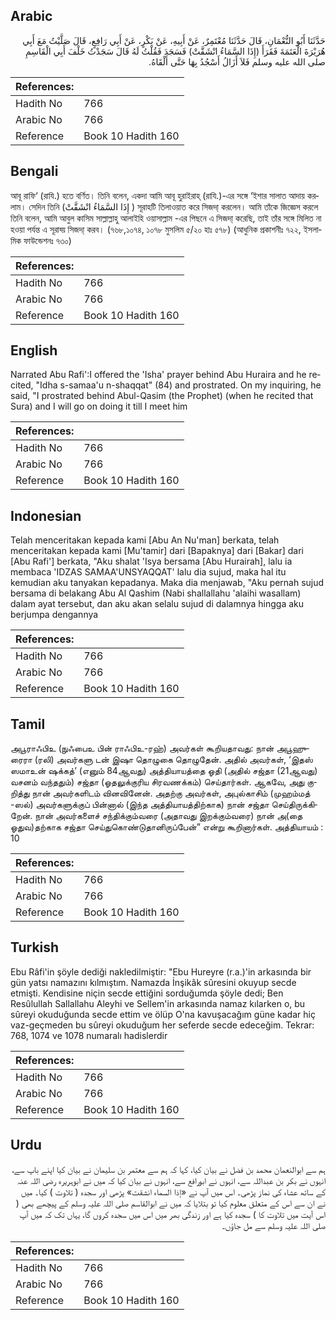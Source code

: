 ## Arabic


<div dir="rtl" lang="ar" style={{fontSize:'larger',backgroundColor:'#f8f9fa',padding:20}}>
حَدَّثَنَا أَبُو النُّعْمَانِ، قَالَ حَدَّثَنَا مُعْتَمِرٌ، عَنْ أَبِيهِ، عَنْ بَكْرٍ، عَنْ أَبِي رَافِعٍ، قَالَ صَلَّيْتُ مَعَ أَبِي هُرَيْرَةَ الْعَتَمَةَ فَقَرَأَ ‏(‏إِذَا السَّمَاءُ انْشَقَّتْ‏)‏ فَسَجَدَ فَقُلْتُ لَهُ قَالَ سَجَدْتُ خَلْفَ أَبِي الْقَاسِمِ صلى الله عليه وسلم فَلاَ أَزَالُ أَسْجُدُ بِهَا حَتَّى أَلْقَاهُ‏.‏
</div>
<div style={{backgroundColor:'#f8f9fa',padding:20, marginBottom: 10}}><table> <thead> <tr> <th>References:</th> <th></th> </tr> </thead> <tbody><tr><td>Hadith No</td><td>766</td></tr><tr><td>Arabic No</td><td>766</td></tr><tr><td>Reference</td><td>Book 10 Hadith 160</td></tr></tbody></table></div>

## Bengali


<div dir="ltr" lang="bn" style={{fontSize:'larger',backgroundColor:'#f8f9fa',padding:20}}>
আবূ রাফি‘ (রাযি.) হতে বর্ণিত। তিনি বলেন, একদা আমি আবূ হুরাইরাহ্ (রাযি.)-এর সঙ্গে ‘ইশার সালাত আদায় করলাম। সেদিন তিনি (إِذَا السَّمَاءُ انْشَقَّتْ ) সূরাহটি তিলাওয়াত করে সিজদা্ করলেন। আমি তাঁকে জিজ্ঞেস করলে তিনি বলেন, আমি আবুল কাসিম সাল্লাল্লাহু আলাইহি ওয়াসাল্লাম -এর পিছনে এ সিজদা্ করেছি, তাই তাঁর সঙ্গে মিলিত না হওয়া পর্যন্ত এ সূরাহ্য় সিজদা্ করব। (৭৬৮,১০৭৪, ১০৭৮ মুসলিম ৫/২০ হাঃ ৫৭৮) (আধুনিক প্রকাশনীঃ ৭২২, ইসলামিক ফাউন্ডেশনঃ ৭৩০)
</div>
<div style={{backgroundColor:'#f8f9fa',padding:20, marginBottom: 10}}><table> <thead> <tr> <th>References:</th> <th></th> </tr> </thead> <tbody><tr><td>Hadith No</td><td>766</td></tr><tr><td>Arabic No</td><td>766</td></tr><tr><td>Reference</td><td>Book 10 Hadith 160</td></tr></tbody></table></div>

## English


<div dir="ltr" lang="en" style={{fontSize:'larger',backgroundColor:'#f8f9fa',padding:20}}>
Narrated Abu Rafi':I offered the 'Isha' prayer behind Abu Huraira and he recited, "Idha s-samaa'u n-shaqqat" (84) and prostrated. On my inquiring, he said, "I prostrated behind Abul-Qasim (the Prophet) (when he recited that Sura) and I will go on doing it till I meet him
</div>
<div style={{backgroundColor:'#f8f9fa',padding:20, marginBottom: 10}}><table> <thead> <tr> <th>References:</th> <th></th> </tr> </thead> <tbody><tr><td>Hadith No</td><td>766</td></tr><tr><td>Arabic No</td><td>766</td></tr><tr><td>Reference</td><td>Book 10 Hadith 160</td></tr></tbody></table></div>

## Indonesian


<div dir="ltr" lang="id" style={{fontSize:'larger',backgroundColor:'#f8f9fa',padding:20}}>
Telah menceritakan kepada kami [Abu An Nu'man] berkata, telah menceritakan kepada kami [Mu'tamir] dari [Bapaknya] dari [Bakar] dari [Abu Rafi'] berkata, "Aku shalat 'Isya bersama [Abu Hurairah], lalu ia membaca 'IDZAS SAMAA'UNSYAQQAT' lalu dia sujud, maka hal itu kemudian aku tanyakan kepadanya. Maka dia menjawab, "Aku pernah sujud bersama di belakang Abu Al Qashim (Nabi shallallahu 'alaihi wasallam) dalam ayat tersebut, dan aku akan selalu sujud di dalamnya hingga aku berjumpa dengannya
</div>
<div style={{backgroundColor:'#f8f9fa',padding:20, marginBottom: 10}}><table> <thead> <tr> <th>References:</th> <th></th> </tr> </thead> <tbody><tr><td>Hadith No</td><td>766</td></tr><tr><td>Arabic No</td><td>766</td></tr><tr><td>Reference</td><td>Book 10 Hadith 160</td></tr></tbody></table></div>

## Tamil


<div dir="ltr" lang="ta" style={{fontSize:'larger',backgroundColor:'#f8f9fa',padding:20}}>
அபூராஃபிஉ (நுஃபைஉ பின் ராஃபிஉ-ரஹ்) அவர்கள் கூறியதாவது: நான் அபூஹுரைரா (ரலி) அவர்களு டன் இஷா தொழுகை தொழுதேன். அதில் அவர்கள், ‘இதஸ் ஸமாஉன் ஷக்கத்’ (எனும் 84ஆவது) அத்தியாயத்தை ஓதி (அதில் சஜ்தா (21ஆவது) வசனம் வந்ததும்) சஜ்தா (ஓதலுக்குரிய சிரவணக்கம்) செய்தார்கள். ஆகவே, அது குறித்து நான் அவர்களிடம் வினவினேன். அதற்கு அவர்கள், அபுல்காசிம் (முஹம்மத் -ஸல்) அவர்களுக்குப் பின்னால் (இந்த அத்தியாயத்திற்காக) நான் சஜ்தா செய்திருக்கிறேன். நான் அவர்களைச் சந்திக்கும்வரை (அதாவது இறக்கும்வரை) நான் அ(தை ஓதுவ)தற்காக சஜ்தா செய்துகொண்டுதானிருப்பேன்” என்று கூறினார்கள். அத்தியாயம் : 10
</div>
<div style={{backgroundColor:'#f8f9fa',padding:20, marginBottom: 10}}><table> <thead> <tr> <th>References:</th> <th></th> </tr> </thead> <tbody><tr><td>Hadith No</td><td>766</td></tr><tr><td>Arabic No</td><td>766</td></tr><tr><td>Reference</td><td>Book 10 Hadith 160</td></tr></tbody></table></div>

## Turkish


<div dir="ltr" lang="tr" style={{fontSize:'larger',backgroundColor:'#f8f9fa',padding:20}}>
Ebu Râfi'in şöyle dediği nakledilmiştir: "Ebu Hureyre (r.a.)'in arkasında bir gün yatsı namazını kılmıştım. Namazda İnşikâk sûresini okuyup secde etmişti. Kendisine niçin secde ettiğini sorduğumda şöyle dedi; Ben Resûlullah Sallallahu Aleyhi ve Sellem'in arkasında namaz kılarken o, bu sûreyi okuduğunda secde ettim ve ölüp O'na kavuşacağım güne kadar hiç vaz-geçmeden bu sûreyi okuduğum her seferde secde edeceğim. Tekrar: 768, 1074 ve 1078 numaralı hadislerdir
</div>
<div style={{backgroundColor:'#f8f9fa',padding:20, marginBottom: 10}}><table> <thead> <tr> <th>References:</th> <th></th> </tr> </thead> <tbody><tr><td>Hadith No</td><td>766</td></tr><tr><td>Arabic No</td><td>766</td></tr><tr><td>Reference</td><td>Book 10 Hadith 160</td></tr></tbody></table></div>

## Urdu


<div dir="rtl" lang="ur" style={{fontSize:'larger',backgroundColor:'#f8f9fa',padding:20}}>
ہم سے ابوالنعمان محمد بن فضل نے بیان کیا، کہا کہ ہم سے معتمر بن سلیمان نے بیان کیا اپنے باپ سے، انہوں نے بکر بن عبداللہ سے، انہوں نے ابورافع سے، انہوں نے بیان کیا کہ میں نے ابوہریرہ رضی اللہ عنہ کے ساتھ عشاء کی نماز پڑھی۔ اس میں آپ نے «إذا السماء انشقت‏» پڑھی اور سجدہ ( تلاوت ) کیا۔ میں نے ان سے اس کے متعلق معلوم کیا تو بتلایا کہ میں نے ابوالقاسم صلی اللہ علیہ وسلم کے پیچھے بھی ( اس آیت میں تلاوت کا ) سجدہ کیا ہے اور زندگی بھر میں اس میں سجدہ کروں گا، یہاں تک کہ میں آپ صلی اللہ علیہ وسلم سے مل جاؤں۔
</div>
<div style={{backgroundColor:'#f8f9fa',padding:20, marginBottom: 10}}><table> <thead> <tr> <th>References:</th> <th></th> </tr> </thead> <tbody><tr><td>Hadith No</td><td>766</td></tr><tr><td>Arabic No</td><td>766</td></tr><tr><td>Reference</td><td>Book 10 Hadith 160</td></tr></tbody></table></div>